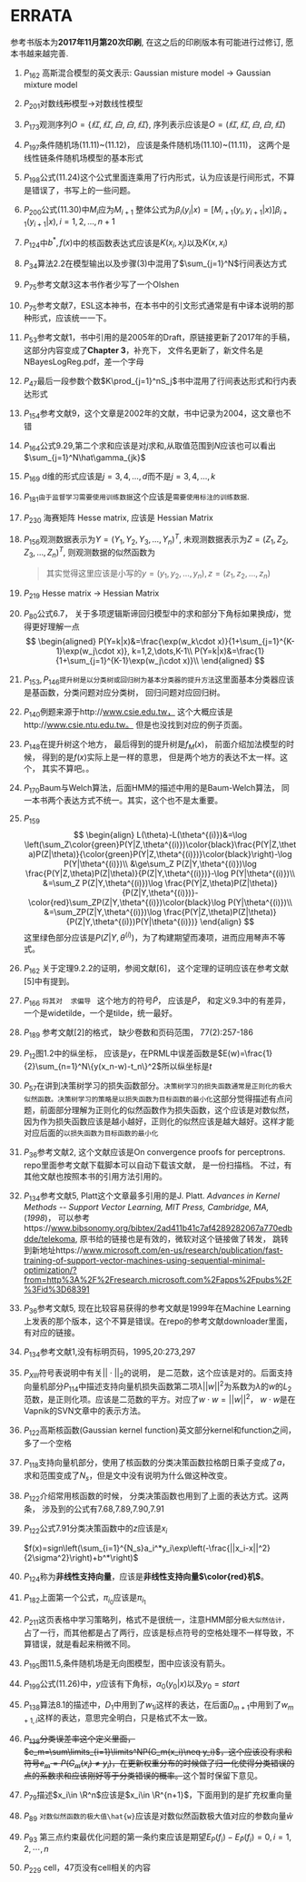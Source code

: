 # ERRATA

参考书版本为**2017年11月第20次印刷**, 在这之后的印刷版本有可能进行过修订, 愿本书越来越完善.
1. $P_{162}$ 高斯混合模型的英文表示: Gaussian misture model $\rightarrow$ Gaussian mixture model

1. $P_{201}$对数线~~形~~模型$\rightarrow$对数线性模型

1. $P_{173}​$观测序列$O=\{红, 红, 白, 白, 红\}​$, 序列表示应该是$O=(红, 红, 白, 白, 红)​$

1. $P_{197}​$条件随机场(11.11)\~(11.12)， 应该是条件随机场(11.10)\~(11.11)， 这两个是线性链条件随机场模型的基本形式

1. $P_{198}​$公式(11.24)这个公式里面连乘用了行内形式，认为应该是行间形式，不算是错误了，书写上的一些问题。

1. $P_{200}$公式(11.30)中$M_i$应为$M_{i+1}$
   整体公式为$\beta_i(y_i|x)=[M_{i+1}(y_i,y_{i+1}|x)]\beta_{i+1}(y_{i+1}|x),i=1,2,\dots,n+1$

1. $P_{124}$中$b^*,f(x)$中的核函数表达式应该是$K(x_i,x_j)$以及$K(x,x_i)$

1. $P_{34}$算法2.2在模型输出以及步骤(3)中混用了$\sum_{j=1}^N$行间表达方式

1. $P_{75}$参考文献3这本书作者少写了一个Olshen

1. $P_{75}$参考文献7，ESL这本神书，在本书中的引文形式通常是有中译本说明的那种形式，应该统一一下。

1. $P_{53}$参考文献1，书中引用的是2005年的Draft，原链接更新了2017年的手稿，这部分内容变成了**Chapter 3**，补充下， 文件名更新了，新文件名是NBayesLogReg.pdf，差一个字母

1. $P_{47}$最后一段参数个数$K\prod_{j=1}^nS_j$书中混用了行间表达形式和行内表达形式

1. $P_{154}$参考文献9，这个文章是2002年的文献，书中记录为2004，这文章也不错

1. $P_{164}$公式9.29,第二个求和应该是对$j$求和,从取值范围到$N$应该也可以看出$\sum_{j=1}^N\hat\gamma_{jk}$

1. $P_{169}$ d维的形式应该是$j=3,4,\dots,d$而不是$j=3,4,\dots,k$

1. $P_{181}$`由于监督学习需要使用训练数据`这个应该是`需要使用标注的训练数据`.

1. $P_{230}$ 海赛矩阵 Hesse matrix, 应该是 Hessian Matrix

1. $P_{156}$观测数据表示为$Y=(Y_1, Y_2, Y_3, \dots, Y_n)^T$, 未观测数据表示为$Z=(Z_1,Z_2, Z_3,\dots, Z_n)^T$, 则观测数据的似然函数为

     > 其实觉得这里应该是小写的$y=(y_1,y_2,\dots,y_n), z=(z_1, z_2, \dots,z_n)$

1. $P_{219}$ Hesse matrix -> Hessian Matrix

1. $P_{80}$公式6.7， 关于多项逻辑斯谛回归模型中的求和部分下角标如果换成$i$，觉得更好理解一点
      $$
      \begin{aligned}
      P(Y=k|x)&=\frac{\exp(w_k\cdot x)}{1+\sum_{j=1}^{K-1}\exp(w_j\cdot x)}, k=1,2,\dots,K-1\\
      P(Y=k|x)&=\frac{1}{1+\sum_{j=1}^{K-1}\exp(w_j\cdot x)}\\
      \end{aligned}
      $$

1. $P_{153} , P_{146}$`提升树是以分类树或回归树为基本分类器的提升方法`这里面基本分类器应该是基函数，分类问题对应分类树， 回归问题对应回归树。

1. $P_{140}$例题来源于http://www.csie.edu.tw， 这个大概应该是http://www.csie.ntu.edu.tw。 但是也没找到对应的例子页面。

1. $P_{148}$在提升树这个地方， 最后得到的提升树是$f_M(x)$， 前面介绍加法模型的时候， 得到的是$f(x)$实际上是一样的意思， 但是两个地方的表达不太一样。这个， 其实不算吧。。

1. $P_{170}$Baum与Welch算法，后面HMM的描述中用的是Baum-Welch算法， 同一本书两个表达方式不统一。其实，这个也不是太重要。

1. $P_{159}$
$$
\begin{align}
L(\theta)-L(\theta^{(i)})&=\log \left(\sum_Z\color{green}P(Y|Z,\theta^{(i)})\color{black}\frac{P(Y|Z,\theta)P(Z|\theta)}{\color{green}P(Y|Z,\theta^{(i)})}\color{black}\right)-\log P(Y|\theta^{(i)})\\
&\ge\sum_Z P(Z|Y,\theta^{(i)})\log \frac{P(Y|Z,\theta)P(Z|\theta)}{P(Z|Y,\theta^{(i)})}-\log P(Y|\theta^{(i)})\\
&=\sum_Z P(Z|Y,\theta^{(i)})\log \frac{P(Y|Z,\theta)P(Z|\theta)}{P(Z|Y,\theta^{(i)})}-\color{red}\sum_ZP(Z|Y,\theta^{(i)})\color{black}\log P(Y|\theta^{(i)})\\
&=\sum_ZP(Z|Y,\theta^{(i)})\log \frac{P(Y|Z,\theta)P(Z|\theta)}{P(Z|Y,\theta^{(i)})P(Y|\theta^{(i)})}
\end{align}
$$
这里绿色部分应该是$P(Z|Y,\theta^{(i)})$，为了构建期望而凑项，进而应用琴声不等式。

26. $P_{162}$ 关于定理9.2.2的证明，参阅文献[6]， 这个定理的证明应该在参考文献[5]中有提到。

27. $P_{166}$ `将其对  求偏导 ` 这个地方的符号$\widetilde{P}$， 应该是$\tilde{P}$， 和定义9.3中的有差异，一个是widetilde，一个是tilde，统一最好。

28. $P_{189}$ 参考文献[2]的格式， 缺少卷数和页码范围， 77(2):257-186

29. $P_{12}$图1.2中的纵坐标， 应该是$y$，在PRML中误差函数是$E(w)=\frac{1}{2}\sum_{n=1}^N\{y(x_n-w)-t_n\}^2$所以纵坐标是$t$

30. $P_{57}​$ 在讲到决策树学习的损失函数部分。`决策树学习的损失函数通常是正则化的极大似然函数。决策树学习的策略是以损失函数为目标函数的最小化`这部分觉得描述有点问题，前面部分理解为正则化的似然函数作为损失函数，这个应该是对数似然，因为作为损失函数应该是越小越好，正则化的似然应该是越大越好。这样才能对应后面的`以损失函数为目标函数的最小化`

31. $P_{36}$参考文献2, 这个文献应该是On convergence proofs for perceptrons. repo里面参考文献下载脚本可以自动下载该文献， 是一份扫描档。 不过，有其他文献也按照本书的引用方法引用的。

32. $P_{134}$参考文献5, Platt这个文章最多引用的是J. Platt. *Advances in Kernel Methods -- Support Vector Learning,* *MIT Press,* *Cambridge, MA,* (*1998*)， 可以参考https://www.bibsonomy.org/bibtex/2ad411b41c7af4289282067a770edbdde/telekoma, 原书给的链接也是有效的，微软对这个链接做了转发， 跳转到新地址https://www.microsoft.com/en-us/research/publication/fast-training-of-support-vector-machines-using-sequential-minimal-optimization/?from=http%3A%2F%2Fresearch.microsoft.com%2Fapps%2Fpubs%2F%3Fid%3D68391

33. $P_{36}$参考文献5, 现在比较容易获得的参考文献是1999年在Machine Learning上发表的那个版本，这个不算是错误。在repo的参考文献downloader里面，有对应的链接。

34. $P_{134}$参考文献1,没有标明页码，1995,20:273,297

35. $P_{XIII}$符号表说明中有关$||\cdot||_2$的说明， 是二范数，这个应该是对的。后面支持向量机部分$P_{114}$中描述支持向量机损失函数第二项$\lambda ||w||^2$为系数为$\lambda$的$w$的$L_2$范数，是正则化项。应该是二范数的平方。对应了$w\cdot w=||w||^2$， $w \cdot w$是在Vapnik的SVN文章中的表示方法。

36. $P_{122}$高斯核函数(Gaussian kernel  function)英文部分kernel和function之间，多了一个空格

37. $P_{118}$支持向量机部分，使用了核函数的分类决策函数拉格朗日乘子变成了$a$，求和范围变成了$N_s$，但是文中没有说明为什么做这种改变。

38. $P_{122}$介绍常用核函数的时候， 分类决策函数也用到了上面的表达方式。这两条， 涉及到的公式有7.68,7.89,7.90,7.91

39. $P_{122}$公式7.91分类决策函数中的$z$应该是$x_i$

    $f(x)=sign\left(\sum_{i=1}^{N_s}a_i^*y_i\exp\left(-\frac{||x_i-x||^2}{2\sigma^2}\right)+b^*\right)$

40. $P_{124}$称为**非线性支持向量**，应该是**非线性支持向量$\color{red}机$**。

41. $P_{182}$上面第一个公式，$\pi_{i_0}$应该是$\pi_{i_1}$

42. $P_{211}$这页表格中学习策略列，格式不是很统一，注意HMM部分`极大似然估计，`占了一行，而其他都是占了两行，应该是标点符号的空格处理不一样导致，不算错误，就是看起来稍微不同。

43. $P_{195}$图11.5,条件随机场是无向图模型，图中应该没有箭头。

44. $P_{199}$公式(11.26)中，$y$应该有下角标，$\alpha_0(y_0|x)$以及$y_0=start$

45. $P_{138}$算法8.1的描述中，$D_1$中用到了$w_{1i}$这样的表达，在后面$D_{m+1}$中用到了$w_{m+1,i}$这样的表达，意思完全明白，只是格式不太一致。

46. ~~$P_{138}$分类误差率这个定义里面，$e_m=\sum\limits_{i=1}\limits^NP(G_m(x_i)\neq y_i)$，这个应该没有求和符号$e_m=P(G_m(x_i)\neq y_i)$，在更新权重分布的时候做了归一化使得分类错误的点的系数求和应该刚好等于分类错误的概率。~~这个暂时保留下意见。

47. $P_{79}$描述$x_i\in \R^n$应该是$x_i\in \R^{n+1}$，下面用到的是扩充权重向量

48. $P_{89}$ `对数似然函数的极大值\hat{w}`应该是对数似然函数极大值对应的参数向量$\hat{w}$

49. $P_{93}$ 第三点约束最优化问题的第一条约束应该是期望$E_P(f_i)-E_{\tilde{P}}(f_i)=0,i=1,2,\cdots,n$

50. $P_{229}$ cell，47页没有cell相关的内容


